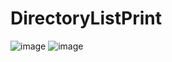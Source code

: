 # DirectoryListPrint
 
![image](https://user-images.githubusercontent.com/127362993/226282407-284f3bbf-c097-435a-a214-76eed2260a06.png)
![image](https://user-images.githubusercontent.com/127362993/226282821-da845036-9cd2-448d-aa52-173816ec454f.png)
